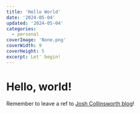 ```yaml
---
title: 'Hello World'
date: '2024-05-04'
updated: '2024-05-04'
categories:
  - personal
coverImage: 'None.png'
coverWidth: 9
coverHeight: 5
excerpt: Let' begin!
---
```


# Hello, world!

Remember to leave a ref to [Josh Collinsworth blog](https://joshcollinsworth.com/blog/build-static-sveltekit-markdown-blog)!
